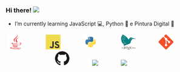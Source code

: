 ### Hi there! <img src="https://raw.githubusercontent.com/iampavangandhi/iampavangandhi/master/gifs/Hi.gif" width="30px"></h2>
 <!--- I’m currently working on IBGE(Temporário)-->
 <!--🌱--> 
 - I’m currently learning JavaScript 💻, Python 🐍 e Pintura Digital 🎨
<!--
<p align="center">
  <a href="https://github.com/anuraghazra/github-readme-stats">
    <img
      align="center"
      src="https://github-readme-stats.vercel.app/api/top-langs/?username=rodiecko&layout=compact"
    />
  </a>
  <a href="https://github.com/anuraghazra/github-readme-stats">
    <img
      align="center"
      height="165"
      src="https://github-readme-stats.vercel.app/api?username=rodiecko&count_private=true&show_icons=true&custom_title=Github%20Status&hide=issues"
    />
  </a>
</p> -->
<!--### Skills 👨‍🚒-->
<p align="center">
<!--     <img height="40" src="https://user-images.githubusercontent.com/674621/71187801-14e60a80-2280-11ea-94c9-e56576f76baf.png"> -->
    <img height="40" src="https://raw.githubusercontent.com/devicons/devicon/master/icons/java/java-plain.svg">
    &nbsp;&nbsp;&nbsp;&nbsp;&nbsp;&nbsp;&nbsp;&nbsp;&nbsp;&nbsp;&nbsp;&nbsp;&nbsp;            
   <img height="40" src="https://raw.githubusercontent.com/devicons/devicon/master/icons/javascript/javascript-original.svg">
    &nbsp;&nbsp;&nbsp;&nbsp;&nbsp;&nbsp;&nbsp;&nbsp;&nbsp;&nbsp;&nbsp;&nbsp;&nbsp;        
    <img height="40" src="https://raw.githubusercontent.com/github/explore/80688e429a7d4ef2fca1e82350fe8e3517d3494d/topics/python/python.png">
    &nbsp;&nbsp;&nbsp;&nbsp;&nbsp;&nbsp;&nbsp;&nbsp;&nbsp;&nbsp;&nbsp;&nbsp;&nbsp;            
   <img height="40" src="https://raw.githubusercontent.com/github/explore/80688e429a7d4ef2fca1e82350fe8e3517d3494d/topics/latex/latex.png">
    &nbsp;&nbsp;&nbsp;&nbsp;&nbsp;&nbsp;&nbsp;&nbsp;&nbsp;&nbsp;&nbsp;&nbsp;&nbsp;       
   <img height="40" src="https://raw.githubusercontent.com/devicons/devicon/master/icons/git/git-original.svg">
    &nbsp;&nbsp;&nbsp;&nbsp;&nbsp;&nbsp;&nbsp;&nbsp;&nbsp;&nbsp;&nbsp;&nbsp;&nbsp;
   <img height="40" src="https://raw.githubusercontent.com/devicons/devicon/master/icons/github/github-original.svg">
    &nbsp;&nbsp;&nbsp;&nbsp;&nbsp;&nbsp;&nbsp;&nbsp;&nbsp;&nbsp;&nbsp;&nbsp;&nbsp;     
   <img height="40" src="https://upload.wikimedia.org/wikipedia/commons/thumb/a/a5/Archlinux-icon-crystal-64.svg/1024px-Archlinux-icon-crystal-64.svg.png">
    &nbsp;&nbsp;&nbsp;&nbsp;&nbsp;&nbsp;&nbsp;&nbsp;&nbsp;&nbsp;&nbsp;&nbsp;&nbsp;
<!--    <img height="40" src="https://upload.wikimedia.org/wikipedia/commons/thumb/8/8d/KDE_logo.svg/150px-KDE_logo.svg.png"> -->
<!--     &nbsp;&nbsp;&nbsp;&nbsp;&nbsp;&nbsp;&nbsp;&nbsp;&nbsp;&nbsp;&nbsp;&nbsp;&nbsp; -->
   <img height="40" src="https://krita.org/wp-content/themes/krita-org-theme/images/krita-logo.png?v2021">
    &nbsp;&nbsp;&nbsp;&nbsp;&nbsp;&nbsp;&nbsp;&nbsp;&nbsp;&nbsp;&nbsp;&nbsp;&nbsp;
</p>

<!--
**rodiecko/rodiecko** is a ✨ _special_ ✨ repository because its `README.md` (this file) appears on your GitHub profile.

Here are some ideas to get you started:

- 🔭 I’m currently working on ...
- 🌱 I’m currently learning ...
- 👯 I’m looking to collaborate on ...
- 🤔 I’m looking for help with ...
- 💬 Ask me about ...
- 📫 How to reach me: ...
- 😄 Pronouns: ...
- ⚡ Fun fact: ...
-->
